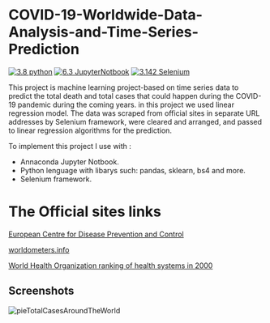 # COVID-19-Worldwide-Data-Analysis-and-Time-Series-Prediction

[![3.8 python](https://img.shields.io/badge/Python-3.8.12-blue.svg)](https://opensource.org/licenses/)
[![6.3 JupyterNotbook](https://img.shields.io/badge/JupyterNotbook-6.3.0-green.svg)](https://opensource.org/licenses/)
[![3.142 Selenium](https://img.shields.io/badge/Selenium-3.142.5-yellow.svg)](https://mvnrepository.com/artifact/org.seleniumhq.selenium/selenium-api)


This project is machine learning project-based on time series data to predict the total death and total cases that could happen during the COVID-19 pandemic during the coming years. in this project we used linear regression model. 
The data was scraped from official sites in separate URL addresses by Selenium framework, were cleared and arranged, and passed to linear regression algorithms for the prediction.

To implement this project I use with : 
*   Annaconda Jupyter Notbook.
*   Python lenguage with libarys such: pandas, sklearn, bs4 and more.
*   Selenium framework.



# The Official sites links

[European Centre for Disease Prevention and Control](https://www.ecdc.europa.eu/en/geographical-distribution-2019-ncov-cases)

[worldometers.info](https://www.worldometers.info/coronavirus/?utm_campaign=homeAdvegas1?)

[World Health Organization ranking of health systems in 2000](https://en.wikipedia.org/wiki/World_Health_Organization_ranking_of_health_systems_in_2000#Ranking)

## Screenshots

![pieTotalCasesAroundTheWorld](https://user-images.githubusercontent.com/58783670/140757280-355dc278-543e-47b4-9f4b-06da29f0921f.png)

